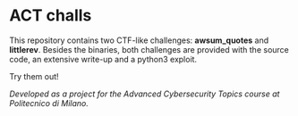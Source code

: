 # ACT challs

This repository contains two CTF-like challenges: __awsum_quotes__ and __littlerev__. Besides the binaries, both challenges are provided with the source code, an extensive write-up and a python3 exploit. 

Try them out!

_Developed as a project for the Advanced Cybersecurity Topics course at Politecnico di Milano._
